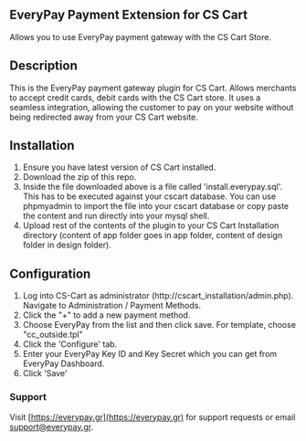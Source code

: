 ## EveryPay Payment Extension for CS Cart
Allows you to use EveryPay payment gateway with the CS Cart Store.

## Description

This is the EveryPay payment gateway plugin for CS Cart. Allows merchants to accept credit cards, debit cards with the CS Cart store. It uses a seamless integration, allowing the customer to pay on your website without being redirected away from your CS Cart website.

## Installation
1. Ensure you have latest version of CS Cart installed.
2. Download the zip of this repo.
3. Inside the file downloaded above is a file called 'install.everypay.sql'. This has to be executed against your cscart database. You can use phpmyadmin to import the file into your cscart database or copy paste the content and run directly into your mysql shell.
4. Upload rest of the contents of the plugin to your CS Cart Installation directory (content of app folder goes in app folder, content of design folder in design folder).

## Configuration

1. Log into CS-Cart as administrator (http://cscart_installation/admin.php). Navigate to Administration / Payment Methods.
2. Click the "+" to add a new payment method.
3. Choose EveryPay from the list and then click save. For template, choose "cc_outside.tpl"
4. Click the 'Configure' tab.
5. Enter your EveryPay Key ID and Key Secret which you can get from EveryPay Dashboard.
6. Click 'Save'

### Support

Visit [https://everypay.gr](https://everypay.gr) for support requests or email support@everypay.gr.
